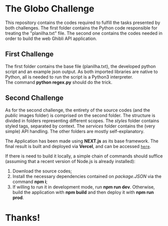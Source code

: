 # The Globo Challenge

This repository contains the codes required to fulfill the tasks presented by both challenges. The first folder contains the Python code responsible for treating the "planilha.txt" file. The second one contains the codes needed in order to build the web Ghibli API application.

## First Challenge

The first folder contains the base file (planilha.txt), the developed python script and an example json output. As both imported libraries are native to Python, all is needed to run the script is a Python3 interpreter.  
The command **python regex.py** should do the trick.

## Second Challenge

As for the second challenge, the entirety of the source codes (and the *public* images folder) is comprised on the second folder. The structure is divided in folders representing different scopes. The *styles* folder contains styled tags, separated by context. The *services* folder contains the (very simple) API handling. The other folders are mostly self-explanatory.

The Application has been made using **NEXT.js** as its base framework. The final result is built and deployed via **Vercel**, and can be accessed [`here`](https://ghibli-list.pgmcouto.vercel.app/).

If there is need to build it locally, a simple chain of commands should suffice (assuming that a recent version of Node.js is already installed):

1) Download the source codes;
2) Install the necessary dependencies contained on *package.JSON* via the command **npm i**;
3) If willing to run it in development mode, run **npm run dev**. Otherwise, build the application with **npm build** and then deploy it with **npm run prod**.

# Thanks!